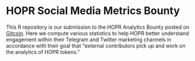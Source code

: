 # HOPR Social Media Metrics Bounty

This R repository is our submission to the HOPR Analytics Bounty posted on [Gitcoin](https://gitcoin.co/issue/hoprnet/hopr-analytics/15/100025742). Here we compute various statistics to help HOPR better understand engagement within their Telegram and Twitter marketing channels in accordance with their goal that "external contributors pick up and work on the analytics of HOPR tokens."
